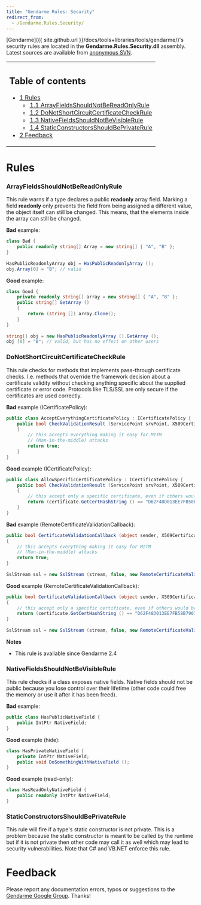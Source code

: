 ```yaml
---
title: "Gendarme Rules: Security"
redirect_from:
  - /Gendarme.Rules.Security/
---
```


[Gendarme]({{ site.github.url }}/docs/tools+libraries/tools/gendarme/)'s security rules are located in the **Gendarme.Rules.Security.dll** assembly. Latest sources are available from [anonymous SVN](http://anonsvn.mono-project.com/viewcvs/trunk/mono-tools/gendarme/rules/Gendarme.Rules.Security/).

<table>
<col width="100%" />
<tbody>
<tr class="odd">
<td align="left"><h2>Table of contents</h2>
<ul>
<li><a href="#rules">1 Rules</a>
<ul>
<li><a href="#arrayfieldsshouldnotbereadonlyrule">1.1 ArrayFieldsShouldNotBeReadOnlyRule</a></li>
<li><a href="#donotshortcircuitcertificatecheckrule">1.2 DoNotShortCircuitCertificateCheckRule</a></li>
<li><a href="#nativefieldsshouldnotbevisiblerule">1.3 NativeFieldsShouldNotBeVisibleRule</a></li>
<li><a href="#staticconstructorsshouldbeprivaterule">1.4 StaticConstructorsShouldBePrivateRule</a></li>
</ul></li>
<li><a href="#feedback">2 Feedback</a></li>
</ul></td>
</tr>
</tbody>
</table>

Rules
=====

### ArrayFieldsShouldNotBeReadOnlyRule

This rule warns if a type declares a public **readonly** array field. Marking a field **readonly** only prevents the field from being assigned a different value, the object itself can still be changed. This means, that the elements inside the array can still be changed.

**Bad** example:

``` csharp
class Bad {
    public readonly string[] Array = new string[] { "A", "B" };
}
 
HasPublicReadonlyArray obj = HasPublicReadonlyArray ();
obj.Array[0] = "B"; // valid
```

**Good** example:

``` csharp
class Good {
    private readonly string[] array = new string[] { "A", "B" };
    public string[] GetArray ()
    {
        return (string []) array.Clone();
    }
}
 
string[] obj = new HasPublicReadonlyArray ().GetArray ();
obj [0] = "B"; // valid, but has no effect on other users
```

### DoNotShortCircuitCertificateCheckRule

This rule checks for methods that implements pass-through certificate checks. I.e. methods that override the framework decision about a certificate validity without checking anything specific about the supplied certificate or error code. Protocols like TLS/SSL are only secure if the certificates are used correctly.

**Bad** example (ICertificatePolicy):

``` csharp
public class AcceptEverythingCertificatePolicy : ICertificatePolicy {
    public bool CheckValidationResult (ServicePoint srvPoint, X509Certificate certificate, WebRequest request, int certificateProblem)
    {
        // this accepts everything making it easy for MITM
        // (Man-in-the-middle) attacks
        return true;
    }
}
```

**Good** example (ICertificatePolicy):

``` csharp
public class AllowSpecificCertificatePolicy : ICertificatePolicy {
    public bool CheckValidationResult (ServicePoint srvPoint, X509Certificate certificate, WebRequest request, int certificateProblem)
    {
        // this accept only a specific certificate, even if others would be ok
        return (certificate.GetCertHashString () == "D62F48D013EE7FB58B79074512670D9C5B3A5DA9");
    }
}
```

**Bad** example (RemoteCertificateValidationCallback):

``` csharp
public bool CertificateValidationCallback (object sender, X509Certificate certificate, X509Chain chain, SslPolicyErrors sslPolicyErrors)
{
    // this accepts everything making it easy for MITM
    // (Man-in-the-middle) attacks
    return true;
}
 
SslStream ssl = new SslStream (stream, false, new RemoteCertificateValidationCallback (CertificateValidationCallback), null);
```

**Good** example (RemoteCertificateValidationCallback):

``` csharp
public bool CertificateValidationCallback (object sender, X509Certificate certificate, X509Chain chain, SslPolicyErrors sslPolicyErrors)
{
    // this accept only a specific certificate, even if others would be ok
    return (certificate.GetCertHashString () == "D62F48D013EE7FB58B79074512670D9C5B3A5DA9");
}
 
SslStream ssl = new SslStream (stream, false, new RemoteCertificateValidationCallback (CertificateValidationCallback), null);
```

**Notes**

-   This rule is available since Gendarme 2.4

### NativeFieldsShouldNotBeVisibleRule

This rule checks if a class exposes native fields. Native fields should not be public because you lose control over their lifetime (other code could free the memory or use it after it has been freed).

**Bad** example:

``` csharp
public class HasPublicNativeField {
    public IntPtr NativeField;
}
```

**Good** example (hide):

``` csharp
class HasPrivateNativeField {
    private IntPtr NativeField;
    public void DoSomethingWithNativeField ();
}
```

**Good** example (read-only):

``` csharp
class HasReadOnlyNativeField {
    public readonly IntPtr NativeField;
}
```

### StaticConstructorsShouldBePrivateRule

This rule will fire if a type's static constructor is not private. This is a problem because the static constructor is meant to be called by the runtime but if it is not private then other code may call it as well which may lead to security vulnerabilities. Note that C\# and VB.NET enforce this rule.

Feedback
========

Please report any documentation errors, typos or suggestions to the [Gendarme Google Group](http://groups.google.com/group/gendarme). Thanks!

